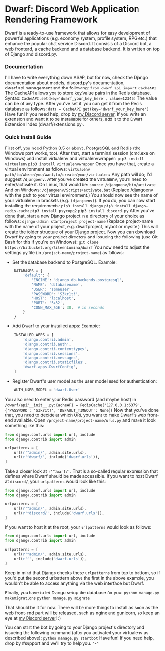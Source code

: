 # Dwarf: Discord Web Application Rendering Framework

Dwarf is a ready-to-use framework that allows for easy development of powerful applications (e.g. economy system, profile system, RPG etc.) that enhance the popular chat service Discord. It consists of a Discord bot, a web frontend, a cache backend and a database backend. It is written on top of Django and discord.py.

### Documentation

I'll have to write everything down ASAP, but for now, check the Django documentation about models, discord.py's documentation, dwarf.api.management and the following:
`from dwarf.api import CacheAPI`
The CacheAPI allows you to store key/value pairs in the Redis database. Syntax:
`CacheAPI.set(key='dwarf_your_key_here', value=12345)`
The value can be of any type. After you've set it, you can get it from the Redis database as follows:
`data = CacheAPI.get(key='dwarf_your_key_here')`
Have fun! If you need help, drop by [my Discord server](https://discord.me/AileenLumina). If you write an extension and want it to be installable for others, add it to the Dwarf Extension Index (dwarf/extensions.py).

### Quick Install Guide

First off, you need Python 3.5 or above, PostgreSQL and Redis (the Windows port works, too). After that, start a terminal session (cmd.exe on Windows) and install virtualenv and virtualenvwrapper:
`pip3 install virtualenv`
`pip3 install virtualenvwrapper`
Once you have that, create a virtual environment as follows:
`virtualenv path/to/where/you/want/to/create/your/virtualenv`
Any path will do; I'd suggest `/djangoenv`. After you've created the virtualenv, you'll need to enter/activate it. On Linux, that would be:
`source /djangoenv/bin/activate`
And on Windows:
`/djangoenv/Scripts/activate.bat`
(Replace /djangoenv with the path to your virtual environment.) You should now see the name of your virtualenv in brackets (e.g. `(djangoenv)`). If you do, you can now start installing the requirements:
`pip3 install django`
`pip3 install django-redis-cache`
`pip3 install psycopg2`
`pip3 install discord.py`
After you've done that, start a new Django project in a directory of your choice as follows:
`django-admin startproject project-name`
(Replace project-name with the name of your project, e.g. dwarfproject, mybot or mysite.) This will create the folder structure of your Django project. Now you can download Dwarf by going to your project directory and issueing the following (use Git Bash for this if you're on Windows):
`git clone https://bitbucket.org/AileenLumina/dwarf`
You now need to adjust the settings.py file (in `/project-name/project-name`) as follows:
- Set the database backend to PostgreSQL.
    Example:
```python
    DATABASES = {
        'default': {
            'ENGINE': 'django.db.backends.postgresql',
            'NAME': 'databasename',
            'USER': 'someuser',
            'PASSWORD': 'S3kr1t!',
            'HOST': 'localhost',
            'PORT': '5432',
            'CONN_MAX_AGE': 30,  # in seconds
        }
    }
```
- Add Dwarf to your installed apps:
    Example:
```python
    INSTALLED_APPS = [
        'django.contrib.admin',
        'django.contrib.auth',
        'django.contrib.contenttypes',
        'django.contrib.sessions',
        'django.contrib.messages',
        'django.contrib.staticfiles',
        'dwarf.apps.DwarfConfig',
    ]
```
- Register Dwarf's user model as the user model used for authentication:
```python
    AUTH_USER_MODEL = 'dwarf.User'
```
You also need to enter your Redis password (and maybe host) in `/dwarf/api/__init__.py`:
`CacheAPI = RedisCache('127.0.0.1:6379', {'PASSWORD': 'S3kr1t!', 'DEFAULT_TIMEOUT': None})`
Now that you've done that, you need to decide at which URL you want to make Dwarf's web front-end available. Open `/project-name/project-name/urls.py` and make it look something like this:
```python
from django.conf.urls import url, include
from django.contrib import admin

urlpatterns = [
    url(r'^admin/', admin.site.urls),
    url(r'^dwarf/', include('dwarf.urls')),
]
```
Take a closer look at `r'^dwarf/'`. That is a so-called regular expression that defines where Dwarf should be made accessible. If you want to host Dwarf at `discord/`, your `urlpatterns` would look like this:
```python
from django.conf.urls import url, include
from django.contrib import admin

urlpatterns = [
    url(r'^admin/', admin.site.urls),
    url(r'^discord/', include('dwarf.urls')),
]
```
If you want to host it at the root, your `urlpatterns` would look as follows:
```python
from django.conf.urls import url, include
from django.contrib import admin

urlpatterns = [
    url(r'^admin/', admin.site.urls),
    url(r'^', include('dwarf.urls')),
]
```
Keep in mind that Django checks these `urlpatterns` from top to bottom, so if you'd put the second urlpattern above the first in the above example, you wouldn't be able to access anything via the web interface but Dwarf.

Finally, you have to let Django setup the database for you:
`python manage.py makemigrations`
`python manage.py migrate`

That should be it for now. There will be more things to install as soon as the web front-end part will be released, such as nginx and gunicorn, so keep an eye at [my Discord server](https://discord.me/AileenLumina)! :)

You can start the bot by going to your Django project's directory and issueing the following command (after you activated your virtualenv as described above):
`python manage.py startbot`
Have fun! If you need help, drop by #support and we'll try to help you. ^-^